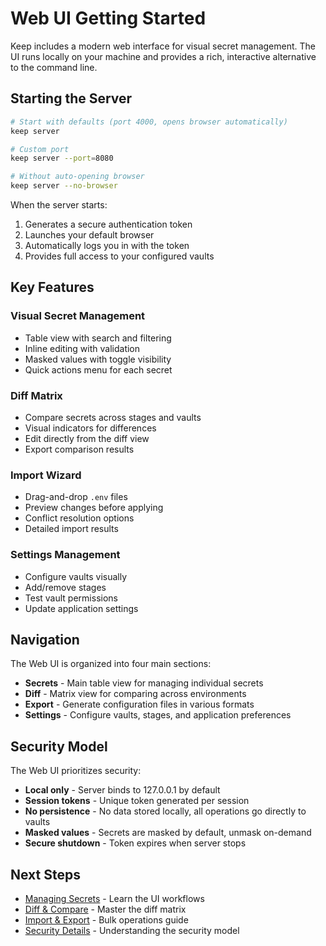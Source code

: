 # Web UI Getting Started

Keep includes a modern web interface for visual secret management. The UI runs locally on your machine and provides a rich, interactive alternative to the command line.

## Starting the Server

```bash
# Start with defaults (port 4000, opens browser automatically)
keep server

# Custom port
keep server --port=8080

# Without auto-opening browser
keep server --no-browser
```

When the server starts:
1. Generates a secure authentication token
2. Launches your default browser
3. Automatically logs you in with the token
4. Provides full access to your configured vaults

## Key Features

### Visual Secret Management
- Table view with search and filtering
- Inline editing with validation
- Masked values with toggle visibility
- Quick actions menu for each secret

### Diff Matrix
- Compare secrets across stages and vaults
- Visual indicators for differences
- Edit directly from the diff view
- Export comparison results

### Import Wizard
- Drag-and-drop `.env` files
- Preview changes before applying
- Conflict resolution options
- Detailed import results

### Settings Management
- Configure vaults visually
- Add/remove stages
- Test vault permissions
- Update application settings

## Navigation

The Web UI is organized into four main sections:

- **Secrets** - Main table view for managing individual secrets
- **Diff** - Matrix view for comparing across environments
- **Export** - Generate configuration files in various formats
- **Settings** - Configure vaults, stages, and application preferences

## Security Model

The Web UI prioritizes security:

- **Local only** - Server binds to 127.0.0.1 by default
- **Session tokens** - Unique token generated per session
- **No persistence** - No data stored locally, all operations go directly to vaults
- **Masked values** - Secrets are masked by default, unmask on-demand
- **Secure shutdown** - Token expires when server stops

## Next Steps

- [Managing Secrets](./managing-secrets) - Learn the UI workflows
- [Diff & Compare](./diff-compare) - Master the diff matrix
- [Import & Export](./import-export) - Bulk operations guide
- [Security Details](./security) - Understanding the security model